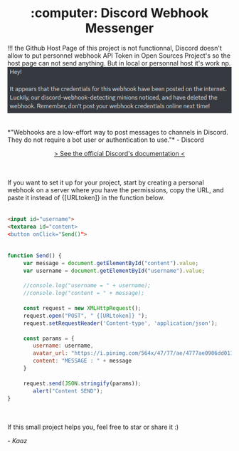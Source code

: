 <h1 align="center"> :computer: Discord Webhook Messenger</h1>
<p>!!! the Github Host Page of this project is not functionnal, Discord doesn't allow to put personnel webhook API Token in Open Sources Project's so the host page can not send anything. But in local or personnal host it's work np.
<img src="Capture.PNG">
<br><br></p>
*"Webhooks are a low-effort way to post messages to channels in Discord. They do not require a bot user or authentication to use."* - Discord

<p align="center"> 
 <a href="https://discord.com/developers/docs/resources/webhook" alt="Discord's Webhook Documentation" target="_blank"> > See the official Discord's documentation <</a>

</p>
<br><br>
If you want to set it up for your project, start by creating a personal webhook on a server where you have the permissions, copy the URL, and paste it instead of {[URLtoken]} in the function below.
<br><br>

```html
<input id="username">
<textarea id="content>
<button onClick="Send()">
```
```javascript

function Send() {
     var message = document.getElementById("content").value;
     var username = document.getElementById("username").value;
     
     //console.log("username = " + username);
     //console.log("content = " + message);
     
     const request = new XMLHttpRequest();
     request.open("POST", " {[URLtoken]} ");
     request.setRequestHeader('Content-type', 'application/json');

     const params = {
        username: username,
        avatar_url: "https://i.pinimg.com/564x/47/77/ae/4777ae0906dd0113ad0bb00d61125d1b.jpg", //Change the link here for change the icon of the message. You can also link it with an input for let the user defines it.
        content: "MESSAGE : " + message
     }

     request.send(JSON.stringify(params));
	    alert("Content SEND");
}
```
<br><br>
If this small project helps you, feel free to star or share it :)

*- Kaaz*
